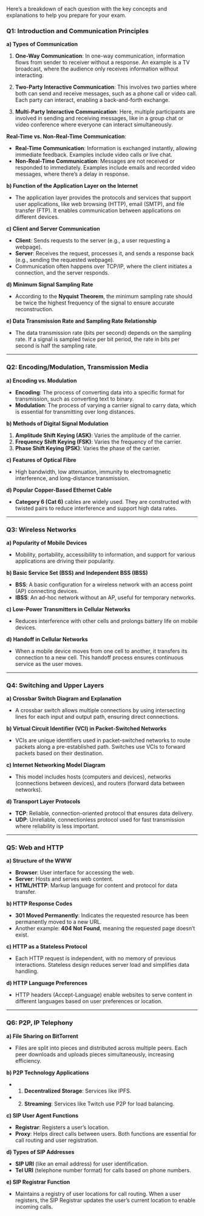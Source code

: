 Here’s a breakdown of each question with the key concepts and explanations to help you prepare for your exam.

### Q1: Introduction and Communication Principles

**a) Types of Communication**
1. **One-Way Communication**: In one-way communication, information flows from sender to receiver without a response. An example is a TV broadcast, where the audience only receives information without interacting.
   
2. **Two-Party Interactive Communication**: This involves two parties where both can send and receive messages, such as a phone call or video call. Each party can interact, enabling a back-and-forth exchange.

3. **Multi-Party Interactive Communication**: Here, multiple participants are involved in sending and receiving messages, like in a group chat or video conference where everyone can interact simultaneously.

**Real-Time vs. Non-Real-Time Communication**:
   - **Real-Time Communication**: Information is exchanged instantly, allowing immediate feedback. Examples include video calls or live chat.
   - **Non-Real-Time Communication**: Messages are not received or responded to immediately. Examples include emails and recorded video messages, where there’s a delay in response.

**b) Function of the Application Layer on the Internet**
   - The application layer provides the protocols and services that support user applications, like web browsing (HTTP), email (SMTP), and file transfer (FTP). It enables communication between applications on different devices.

**c) Client and Server Communication**
   - **Client**: Sends requests to the server (e.g., a user requesting a webpage).
   - **Server**: Receives the request, processes it, and sends a response back (e.g., sending the requested webpage).
   - Communication often happens over TCP/IP, where the client initiates a connection, and the server responds.

**d) Minimum Signal Sampling Rate**
   - According to the **Nyquist Theorem**, the minimum sampling rate should be twice the highest frequency of the signal to ensure accurate reconstruction.

**e) Data Transmission Rate and Sampling Rate Relationship**
   - The data transmission rate (bits per second) depends on the sampling rate. If a signal is sampled twice per bit period, the rate in bits per second is half the sampling rate.

---

### Q2: Encoding/Modulation, Transmission Media

**a) Encoding vs. Modulation**
   - **Encoding**: The process of converting data into a specific format for transmission, such as converting text to binary.
   - **Modulation**: The process of varying a carrier signal to carry data, which is essential for transmitting over long distances.

**b) Methods of Digital Signal Modulation**
   1. **Amplitude Shift Keying (ASK)**: Varies the amplitude of the carrier.
   2. **Frequency Shift Keying (FSK)**: Varies the frequency of the carrier.
   3. **Phase Shift Keying (PSK)**: Varies the phase of the carrier.

**c) Features of Optical Fibre**
   - High bandwidth, low attenuation, immunity to electromagnetic interference, and long-distance transmission.

**d) Popular Copper-Based Ethernet Cable**
   - **Category 6 (Cat 6)** cables are widely used. They are constructed with twisted pairs to reduce interference and support high data rates.

---

### Q3: Wireless Networks

**a) Popularity of Mobile Devices**
   - Mobility, portability, accessibility to information, and support for various applications are driving their popularity.

**b) Basic Service Set (BSS) and Independent BSS (IBSS)**
   - **BSS**: A basic configuration for a wireless network with an access point (AP) connecting devices.
   - **IBSS**: An ad-hoc network without an AP, useful for temporary networks.

**c) Low-Power Transmitters in Cellular Networks**
   - Reduces interference with other cells and prolongs battery life on mobile devices.

**d) Handoff in Cellular Networks**
   - When a mobile device moves from one cell to another, it transfers its connection to a new cell. This handoff process ensures continuous service as the user moves.

---

### Q4: Switching and Upper Layers

**a) Crossbar Switch Diagram and Explanation**
   - A crossbar switch allows multiple connections by using intersecting lines for each input and output path, ensuring direct connections.

**b) Virtual Circuit Identifier (VCI) in Packet-Switched Networks**
   - VCIs are unique identifiers used in packet-switched networks to route packets along a pre-established path. Switches use VCIs to forward packets based on their destination.

**c) Internet Networking Model Diagram**
   - This model includes hosts (computers and devices), networks (connections between devices), and routers (forward data between networks).

**d) Transport Layer Protocols**
   - **TCP**: Reliable, connection-oriented protocol that ensures data delivery.
   - **UDP**: Unreliable, connectionless protocol used for fast transmission where reliability is less important.

---

### Q5: Web and HTTP

**a) Structure of the WWW**
   - **Browser**: User interface for accessing the web.
   - **Server**: Hosts and serves web content.
   - **HTML/HTTP**: Markup language for content and protocol for data transfer.

**b) HTTP Response Codes**
   - **301 Moved Permanently**: Indicates the requested resource has been permanently moved to a new URL.
   - Another example: **404 Not Found**, meaning the requested page doesn’t exist.

**c) HTTP as a Stateless Protocol**
   - Each HTTP request is independent, with no memory of previous interactions. Stateless design reduces server load and simplifies data handling.

**d) HTTP Language Preferences**
   - HTTP headers (Accept-Language) enable websites to serve content in different languages based on user preferences or location.

---

### Q6: P2P, IP Telephony

**a) File Sharing on BitTorrent**
   - Files are split into pieces and distributed across multiple peers. Each peer downloads and uploads pieces simultaneously, increasing efficiency.

**b) P2P Technology Applications**
   - 1. **Decentralized Storage**: Services like IPFS.
   - 2. **Streaming**: Services like Twitch use P2P for load balancing.

**c) SIP User Agent Functions**
   - **Registrar**: Registers a user’s location.
   - **Proxy**: Helps direct calls between users. Both functions are essential for call routing and user registration.

**d) Types of SIP Addresses**
   - **SIP URI** (like an email address) for user identification.
   - **Tel URI** (telephone number format) for calls based on phone numbers.

**e) SIP Registrar Function**
   - Maintains a registry of user locations for call routing. When a user registers, the SIP Registrar updates the user’s current location to enable incoming calls.